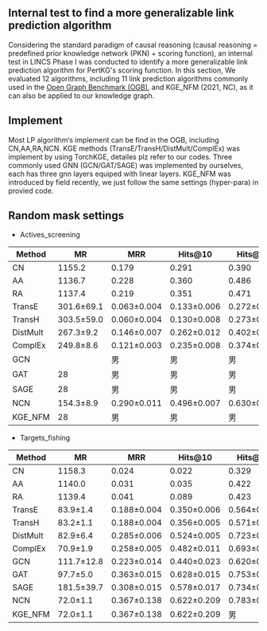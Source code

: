 ## Internal test to find a more generalizable link prediction algorithm
Considering the standard paradigm of causal reasoning (causal reasoning = predefined prior knowledge network (PKN) + scoring function), an internal test in LINCS Phase I was conducted to identify a more generalizable link prediction algorithm for PertKG's scoring function. In this section, We evaluated 12 algorithms, including 11 link prediction algorithms commonly used in the [Open Graph Benchmark (OGB)](https://ogb.stanford.edu/docs/leader_linkprop/), and KGE_NFM (2021, NC), as it can also be applied to our knowledge graph.

## Implement
Most LP algorithm‘s implement can be find in the OGB, including CN,AA,RA,NCN. KGE methods (TransE/TransH/DistMult/ComplEx) was implement by using TorchKGE, detailes plz refer to our codes. Three commonly used GNN (GCN/GAT/SAGE) was implemented by ourselves, each has three gnn layers equiped with linear layers. KGE_NFM was introduced by field recently, we just follow the same settings (hyper-para) in provied code.

## Random mask settings
* Actives_screening

| Method   | MR | MRR | Hits@10  | Hits@30  | Hits@100  |
|--------|------|------|--------|--------|--------|
| CN   | 1155.2   | 0.179 | 0.291 |0.390 |0.508 |
| AA   | 1136.7   | 0.228 | 0.360 |0.486 |0.583 |
| RA   | 1137.4   | 0.219     | 0.351     | 0.471     |0.583      |
| TransE   | 301.6±69.1   |0.063±0.004      | 0.133±0.006     | 0.272±0.005     |0.502±0.012      |
| TransH   | 303.5±59.0   |0.060±0.004     | 0.130±0.008     | 0.273±0.008     |0.500±0.014      |
| DistMult   | 267.3±9.2   | 0.146±0.007| 0.262±0.012     | 0.402±0.014     |0.591±0.010      |
| ComplEx   | 249.8±8.6   | 0.121±0.003     | 0.235±0.008     | 0.374±0.013     |0.576±0.012      |
| GCN   |    | 男     | 男     | 男     |      |
| GAT   | 28   | 男     | 男     | 男     |      |
| SAGE   | 28   | 男     | 男     | 男     |      |
| NCN   | 154.3±8.9   |0.290±0.011      | 0.496±0.007     | 0.630±0.005     |0.769±0.010      |
| KGE_NFM   | 28   | 男     | 男     | 男     |      |

* Targets_fishing

| Method   | MR | MRR | Hits@10  | Hits@30  | Hits@100  |
|--------|------|------|--------|--------|--------|
| CN   | 1158.3   | 0.024 | 0.022 |0.329 |0.467 |
| AA   | 1140.0   | 0.031 | 0.035 |0.422 |0.597 |
| RA   | 1139.4   | 0.041     | 0.089     | 0.423     |0.595      |
| TransE   | 83.9±1.4   |0.188±0.004      | 0.350±0.006     | 0.564±0.009|0.810±0.004      |
| TransH   | 83.2±1.1   |0.188±0.004     | 0.356±0.005     | 0.571±0.004     |0.815±0.004      |
| DistMult   | 82.9±6.4   | 0.285±0.006| 0.524±0.005     | 0.723±0.002     |0.876±0.004      |
| ComplEx   | 70.9±1.9   | 0.258±0.005     | 0.482±0.011     | 0.693±0.006     |0.869±0.004      |
| GCN   | 111.7±12.8   | 0.223±0.014     | 0.440±0.023     | 0.620±0.016     |0.807±0.012      |
| GAT   | 97.7±5.0   | 0.363±0.015     | 0.628±0.015     | 0.753±0.013     |0.863±0.016      |
| SAGE   | 181.5±39.7   | 0.308±0.015     | 0.578±0.017     | 0.734±0.012     |0.824±0.007      |
| NCN   | 72.0±1.1   |0.367±0.138      | 0.622±0.209     | 0.783±0.010     |0.901±0.005      |
| KGE_NFM   | 72.0±1.1   | 0.367±0.138     | 0.622±0.209     | 男     |      |
